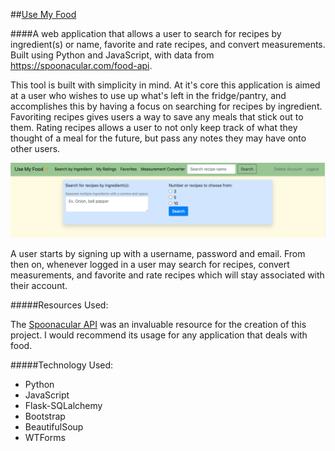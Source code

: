 ##[Use My Food](https://use-my-food.herokuapp.com/)

####A web application that allows a user to search for recipes by ingredient(s) or name, favorite and rate recipes, and convert measurements. Built using Python and JavaScript, with data from <https://spoonacular.com/food-api>.

This tool is built with simplicity in mind. At it's core this application is aimed at a user who wishes to use up what's left in the fridge/pantry, and accomplishes this by having a focus on searching for recipes by ingredient. Favoriting recipes gives users a way to save any meals that stick out to them. Rating recipes allows a user to not only keep track of what they thought of a meal for the future, but pass any notes they may have onto other users. 

![A display of the usemyfood homepage](./static/images/usemyfoodimg.png)

A user starts by signing up with a username, password and email. From then on, whenever logged in a user may search for recipes, convert measurements, and favorite and rate recipes which will stay associated with their account.

#####Resources Used:

The [Spoonacular API](https://spoonacular.com/food-api) was an invaluable resource for the creation of this project. I would recommend its usage for any application that deals with food.

#####Technology Used:
- Python
- JavaScript
- Flask-SQLalchemy
- Bootstrap
- BeautifulSoup
- WTForms


